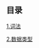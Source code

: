 ## 目录  

[1.词法](https://github.com/toycode/book/blob/master/%E8%AF%8D%E6%B3%95.md)

[2.数据类型](https://github.com/toycode/book/blob/master/%E6%95%B0%E6%8D%AE%E7%B1%BB%E5%9E%8B.md)
